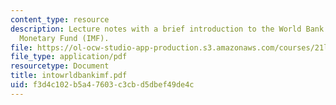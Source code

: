 ```yaml
---
content_type: resource
description: Lecture notes with a brief introduction to the World Bank and the International
  Monetary Fund (IMF).
file: https://ol-ocw-studio-app-production.s3.amazonaws.com/courses/21l-488-contemporary-literature-literature-development-and-human-rights-spring-2008/f3d4c102b5a47603c3cbd5dbef49de4c_intowrldbankimf.pdf
file_type: application/pdf
resourcetype: Document
title: intowrldbankimf.pdf
uid: f3d4c102-b5a4-7603-c3cb-d5dbef49de4c
---
```

